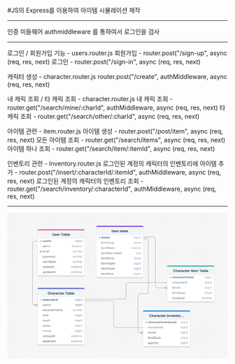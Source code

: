 #JS의 Express를 이용하여 아이템 시뮬레이션 제작
***

인증 미들웨어
authmiddleware 를 통하여서 로그인을 검사
***

로그인 / 회원가입 기능 - users.router.js
회원가입 - router.post("/sign-up", async (req, res, next)
로그인 - router.post("/sign-in", async (req, res, next)

캐릭터 생성 - character.router.js
router.post("/create", authMiddleware, async (req, res, next)

내 캐릭 조회 / 타 캐릭 조회 - character.router.js
내 캐릭 조회 - router.get("/search/mine/:charId", authMiddleware, async (req, res, next)
타 캐릭 조회 - router.get("/search/other/:charId", async (req, res, next)

아이템 관련 - item.router.js
아이템 생성 - router.post("/post/item", async (req, res, next)
모든 아이템 조회 - router.get("/search/items", async (req, res, next)
아이템 하나 조회 - router.get("/search/item/:itemId", async (req, res, next)

인벤토리 관련 - Inventory.router.js
로그인된 계정의 캐릭터의 인벤토리에 아이템 추가 - router.post("/insert/:characterId/:itemId", authMiddleware, async (req, res, next)
로그인된 계정의 캐릭터의 인벤토리 조회 - router.get("/search/inventory/:characterId", authMiddleware, async (req, res, next)

***
![데이터베이스 모델 이미지](https://github.com/ssy1248/ItemSimulation/blob/main/%EC%95%84%EC%9D%B4%ED%85%9C%20%EC%8B%9C%EB%AE%AC%EB%A0%88%EC%9D%B4%ED%84%B0%20%EB%8D%B0%EC%9D%B4%ED%84%B0%20%EB%AA%A8%EB%8D%B8.png)
